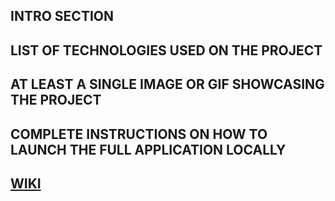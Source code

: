 ## INTRO SECTION

## LIST OF TECHNOLOGIES USED ON THE PROJECT

## AT LEAST A SINGLE IMAGE OR GIF SHOWCASING THE PROJECT

## COMPLETE INSTRUCTIONS ON HOW TO LAUNCH THE FULL APPLICATION LOCALLY

## [WIKI](https://github.com/calvintzeng96/TEST/wiki)

